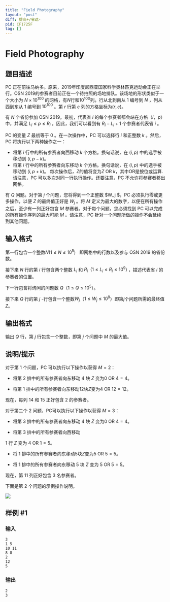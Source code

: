 ```yaml
---
title: "Field Photography"
layout: "post"
diff: 提高+/省选-
pid: CF1725F
tag: []
---
```


# Field Photography

## 题目描述

PC 正在前往马纳多。原来，2019年印度尼西亚国家科学奥林匹克运动会正在举行。OSN 2019的参赛者目前正在一个待拍照的场地排队。该场地的形状类似于一个大小为 $N\times 10^{100}$ 的网格，有$N$行和$10^{100}$列。行从北到南从 $1$ 编号到 $N$ ，列从西到东从 $1$ 编号到 $10^{100}$ 。第 $r$ 行第 $c$ 列的方格坐标为$(r,c)$。

有 $N$ 个省份参加 OSN 2019。最初，代表省 $i$ 的每个参赛者都会站在方格$（i，p）$中，并满足 $L_i\leq p\leq R_i$ 。因此，我们可以看到有 $R_i-L_i+1$ 个参赛者代表省 $i$ 。

PC 的变量 $Z$ 最初等于 $0$ 。在一次操作中，PC 可以选择行 $i$ 和正整数 $k$ 。然后，PC 将执行以下两种操作之一：

- 将第 $i$ 行中的所有参赛者向西移动 $k$ 个方格。换句话说，在 $(i,p)$ 中的选手被移动到 $(i,p-k)$。
- 将第 $i$ 行中的所有参赛者向东移动 $k$ 个方格。换句话说，在 $(i,p)$ 中的选手被移动到 $(i,p+k)$。
每次操作后，$Z$的值将变为$Z~\text{OR}~k$，其中$\text{OR}$是按位或运算. 请注意，PC 可以多次对同一行执行操作。还要注意，PC 不允许将参赛者移出网格。

有 $Q$ 问题。对于第 $j$ 个问题，您将得到一个正整数 $W_j $，PC 必须执行零或更多操作，以便 $Z$ 的最终值正好是 $W_j$ 。将 $M$ 定义为最大的数字，以便在所有操作之后，至少有一列正好包含 $M$ 参赛者。对于每个问题，您必须找到 PC 可以完成的所有操作序列的最大可能 $M$ 。请注意，PC  针对一个问题所做的操作不会延续到其他问题。

## 输入格式

第一行包含一个整数$N(1\leq N\leq 10^5)~~$ 即网格中的行数以及参与 OSN 2019 的省份数。

接下来 $N$ 行的第 $i$ 行包含两个整数 $L_i$ 和 $R_i~~(1\leq L_i\leq R_i\leq 10^9)$ ，描述代表省 $i$ 的参赛者的位置。

下一行包含将询问的问题数 $Q$（$1\leq Q\leq 10^5$）。

接下来 $Q$ 行的第 $j$ -行包含一个整数$W_j$（$1\leq W_j\leq 10^9$）即第$j$个问题所需的最终值$Z$。

## 输出格式

输出 $Q$ 行，第 $j$ 行包含一个整数，即第 $j$ 个问题中 $M$ 的最大值。

## 说明/提示

对于第 $1$ 个问题，PC 可以执行以下操作以获得 $M=2$：

- 将第 $2$ 排中的所有参赛者向东移动 $4$ 块 $Z$ 变为$0~\text{OR}~4=4$。

- 将第 $1$ 排中的所有参赛者向东移动$12$块$Z$变为$4~\text{OR}~12=12$。

现在，每列 $14$ 和 $15$ 正好包含 $2$ 的参赛者。

对于第二个 $2$ 问题，PC可以执行以下操作以获得 $M=3$：

- 将第 $3$ 排中的所有参赛者向东移动 $4$ 块 $Z$ 变为$0~\text{OR}~4=4$。

- 将第 $3$ 排中的所有参赛者向西移动

$1$ 行 $Z$ 变为 $4~\text{OR}~1=5$。

- 将 $1$ 排中的所有参赛者向东移动$5$块$Z$变为$5~\text{OR}~5=5$。

- 将 $1$ 排中的所有参赛者向东移动 $5$ 块 $Z$ 变为 $5~\text {OR}~5=5$。

现在，第 $11$ 列正好包含 $3$ 名参赛者。

下面是第 $2$ 个问题的示例操作说明。

![](https://cdn.luogu.com.cn/upload/vjudge_pic/CF1725F/96c4e396dbeb78690d68d832bbe2a7eb2a224808.png)

## 样例 #1

### 输入

```
3
1 5
10 11
8 8
2
12
5
```

### 输出

```
2
3
```

